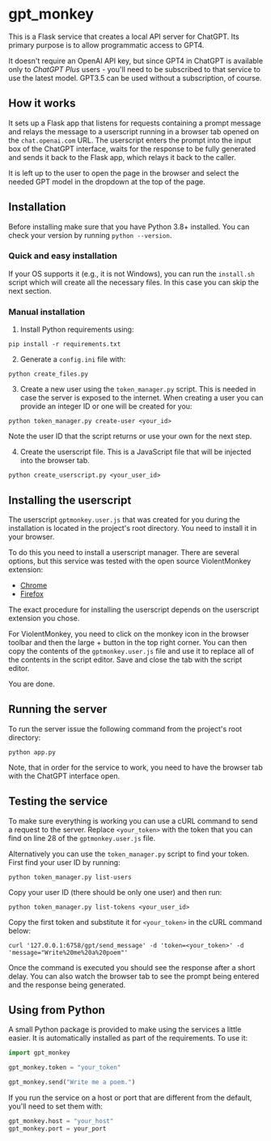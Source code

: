 # gpt_monkey

This is a Flask service that creates a local API server for ChatGPT. Its primary purpose is to allow programmatic access to GPT4.

It doesn't require an OpenAI API key, but since GPT4 in ChatGPT is available only to
*ChatGPT Plus* users - you'll need to be subscribed to that service to use the latest model.
GPT3.5 can be used without a subscription, of course.

## How it works

It sets up a Flask app that listens for requests containing a prompt message and relays the message to a userscript running in a 
browser tab opened on the `chat.openai.com` URL. The userscript enters the prompt into the input box of the ChatGPT interface, waits for
the response to be fully generated and sends it back to the Flask app, which relays it back to the caller.

It is left up to the user to open the page in the browser and select the needed GPT model in the dropdown at the top of the page.

## Installation

Before installing make sure that you have Python 3.8+ installed. You can check your version by running `python --version`.

### Quick and easy installation

If your OS supports it (e.g., it is not Windows), you can run the `install.sh` script 
which will create all the necessary files. In this case you can skip the next section.

### Manual installation

1. Install Python requirements using:

```
pip install -r requirements.txt
```

2. Generate a `config.ini` file with:

```
python create_files.py
```

3. Create a new user using the `token_manager.py` script. This is needed in case
the server is exposed to the internet. When creating a user you can provide an integer
ID or one will be created for you:

```
python token_manager.py create-user <your_id>
```

Note the user ID that the script returns or use your own for the next step.

4. Create the userscript file. This is a JavaScript file that will be injected into the browser tab.

```
python create_userscript.py <your_user_id>
```

## Installing the userscript

The userscript `gptmonkey.user.js` that was created for you during the installation is
located in the project's root directory. You need to install it in your browser.

To do this you need to install a userscript manager. There are several options, but this
service was tested with the open source ViolentMonkey extension:

* [Chrome](https://chrome.google.com/webstore/detail/violentmonkey/jinjaccalgkegednnccohejagnlnfdag)
* [Firefox](https://addons.mozilla.org/en-US/firefox/addon/violentmonkey/)

The exact procedure for installing the userscript depends on the userscript extension you chose.

For ViolentMonkey, you need to click on the monkey icon in the browser toolbar and then
the large + button in the top right corner. You can then copy the contents of the `gptmonkey.user.js` file and use it to replace all of the contents in the script editor. 
Save and close the tab with the script editor.

You are done.

## Running the server

To run the server issue the following command from the project's root directory:

```
python app.py
```

Note, that in order for the service to work, you need to have the browser tab with the ChatGPT interface open.

## Testing the service

To make sure everything is working you can use a cURL command to send a request to the server. Replace `<your_token>` with the token that you can find on line 28 of the
`gptmonkey.user.js` file.

Alternatively you can use the `token_manager.py` script to find your token. First find
your user ID by running:

```
python token_manager.py list-users
```

Copy your user ID (there should be only one user) and then run:

```
python token_manager.py list-tokens <your_user_id>
```

Copy the first token and substitute it for `<your_token>` in the cURL command below:

```
curl '127.0.0.1:6758/gpt/send_message' -d 'token=<your_token>' -d 'message="Write%20me%20a%20poem"'
```

Once the command is executed you should see the response after a short delay. You can
also watch the browser tab to see the prompt being entered and the response being generated. 

## Using from Python

A small Python package is provided to make using the services a little easier. It is automatically installed as part of the requirements.
To use it:

```python
import gpt_monkey

gpt_monkey.token = "your_token"

gpt_monkey.send("Write me a poem.")
```
    
If you run the service on a host or port that are different from the default, you'll need to set them with:

```python
gpt_monkey.host = "your_host"
gpt_monkey.port = your_port
```
    

